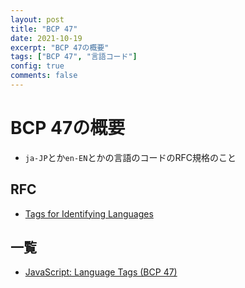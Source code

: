 ```yaml
---
layout: post
title: "BCP 47"
date: 2021-10-19
excerpt: "BCP 47の概要"
tags: ["BCP 47", "言語コード"]
config: true
comments: false
---
```


# BCP 47の概要
 - `ja-JP`とか`en-EN`とかの言語のコードのRFC規格のこと

## RFC
 - [Tags for Identifying Languages](https://www.rfc-editor.org/bcp/bcp47.txt)

## 一覧
 - [JavaScript: Language Tags (BCP 47)](https://www.techonthenet.com/js/language_tags.php)

